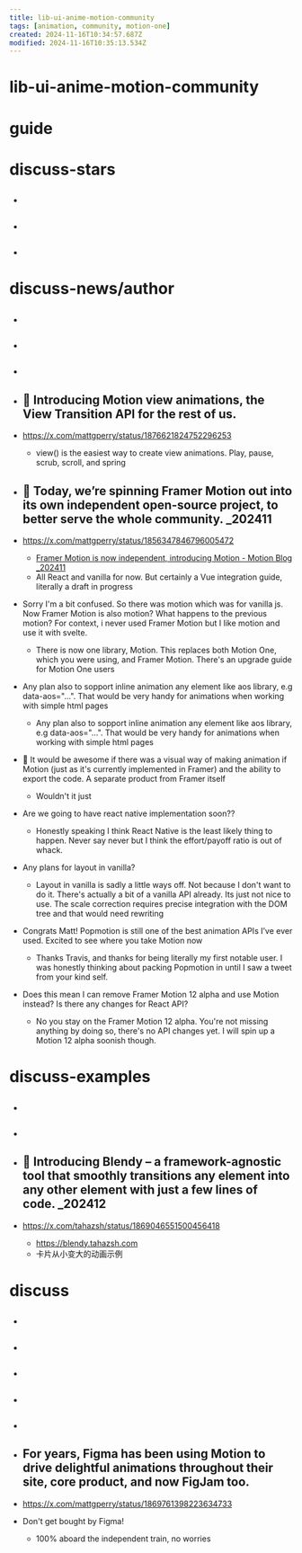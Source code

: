 ```yaml
---
title: lib-ui-anime-motion-community
tags: [animation, community, motion-one]
created: 2024-11-16T10:34:57.687Z
modified: 2024-11-16T10:35:13.534Z
---
```


# lib-ui-anime-motion-community

# guide

# discuss-stars
- ## 

- ## 

- ## 
# discuss-news/author
- ## 

- ## 

- ## 

- ## 🌰 Introducing Motion view animations, the View Transition API for the rest of us.
- https://x.com/mattgperry/status/1876621824752296253
  - view() is the easiest way to create view animations. Play, pause, scrub, scroll, and spring

- ## 🚀 Today, we’re spinning Framer Motion out into its own independent open-source project, to better serve the whole community. _202411
- https://x.com/mattgperry/status/1856347846796005472
  - [Framer Motion is now independent, introducing Motion - Motion Blog _202411](https://motion.dev/blog/framer-motion-is-now-independent-introducing-motion)
  - All React and vanilla for now. But certainly a Vue integration guide, literally a draft in progress

- Sorry I'm a bit confused. So there was motion which was for vanilla js. Now Framer Motion is also motion? What happens to the previous motion? For context, i never used Framer Motion but I like motion and use it with svelte.
  - There is now one library, Motion. This replaces both Motion One, which you were using, and Framer Motion. There's an upgrade guide for Motion One users

- Any plan also to sopport inline animation any element like aos library, e.g  data-aos="...". That would be very handy for animations when working with simple html pages
  - Any plan also to sopport inline animation any element like aos library, e.g  data-aos="...". That would be very handy for animations when working with simple html pages

- 🛝 It would be awesome if there was a visual way of making animation if Motion (just as it's currently implemented in Framer) and the ability to export the code. A separate product from Framer itself
  - Wouldn't it just

- Are we going to have react native implementation soon??
  - Honestly speaking I think React Native is the least likely thing to happen. Never say never but I think the effort/payoff ratio is out of whack.

- Any plans for layout in vanilla?
  - Layout in vanilla is sadly a little ways off. Not because I don't want to do it. There's actually a bit of a vanilla API already. Its just not nice to use. The scale correction requires precise integration with the DOM tree and that would need rewriting

- Congrats Matt! Popmotion is still one of the best animation APIs I’ve ever used. Excited to see where you take Motion now
  - Thanks Travis, and thanks for being literally my first notable user. I was honestly thinking about packing Popmotion in until I saw a tweet from your kind self.

- Does this mean I can remove Framer Motion 12 alpha and use Motion instead? Is there any changes for React API?
  - No you stay on the Framer Motion 12 alpha. You're not missing anything by doing so, there's no API changes yet. I will spin up a Motion 12 alpha soonish though.
# discuss-examples
- ## 

- ## 

- ## 🚀 Introducing Blendy – a framework-agnostic tool that smoothly transitions any element into any other element with just a few lines of code. _202412
- https://x.com/tahazsh/status/1869046551500456418
  - https://blendy.tahazsh.com
  - 卡片从小变大的动画示例

# discuss
- ## 

- ## 

- ## 

- ## 

- ## 

- ## For years, Figma has been using Motion to drive delightful animations throughout their site, core product, and now FigJam too.
- https://x.com/mattgperry/status/1869761398223634733
- Don't get bought by Figma!
  - 100% aboard the independent train, no worries
